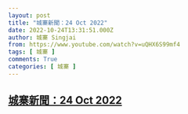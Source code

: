 ```yaml
---
layout: post
title: "城寨新聞：24 Oct 2022"
date: 2022-10-24T13:31:51.000Z
author: 城寨 Singjai
from: https://www.youtube.com/watch?v=uQHX6S99mf4
tags: [ 城寨 ]
comments: True
categories: [ 城寨 ]
---
```

<!--1666618311000-->
[城寨新聞：24 Oct 2022](https://www.youtube.com/watch?v=uQHX6S99mf4)
------

<div>

</div>
